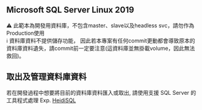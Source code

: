 ## Microsoft SQL Server Linux 2019
:warning: 此範本為開發用資料庫，不包含master、slave以及headless svc，請勿作為Production使用  
:information_source: 資料庫資料不提供儲存功能， 因此若本專案有任何commit更動都會導致原本的資料庫資料遺失，請commit前一定要注意(這資料庫並無掛載volume，因此無法救回)。

## 取出及管理資料庫資料
若在開發過程中想要將目前的資料庫資料匯入或取出, 請使用支援 SQL Server 的工具程式處理 Exp. [HeidiSQL](https://www.heidisql.com/)
